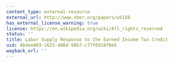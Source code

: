 ```yaml
---
content_type: external-resource
external_url: http://www.nber.org/papers/w5158
has_external_license_warning: true
license: https://en.wikipedia.org/wiki/All_rights_reserved
status: ''
title: Labor Supply Response to the Earned Income Tax Credit
uid: 4bdee403-1615-486d-98b7-c77f6918f8e5
wayback_url: ''
---
```

